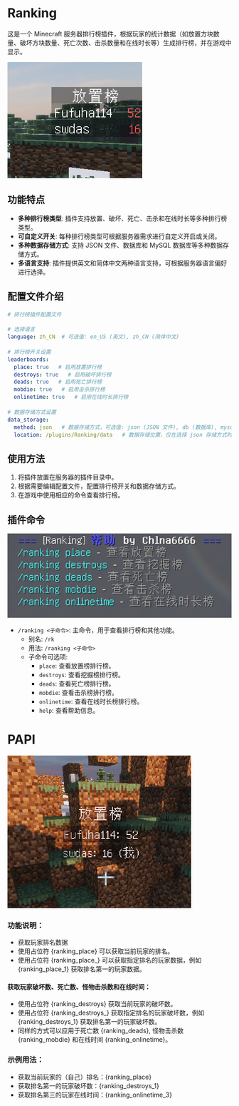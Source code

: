 # Ranking

这是一个 Minecraft 服务器排行榜插件，根据玩家的统计数据（如放置方块数量、破坏方块数量、死亡次数、击杀数量和在线时长等）生成排行榜，并在游戏中显示。

![图片](docs/img/scoreboards.png)

## 功能特点
- **多种排行榜类型**: 插件支持放置、破坏、死亡、击杀和在线时长等多种排行榜类型。
- **可自定义开关**: 每种排行榜类型可根据服务器需求进行自定义开启或关闭。
- **多种数据存储方式**: 支持 JSON 文件、数据库和 MySQL 数据库等多种数据存储方式。
- **多语言支持**: 插件提供英文和简体中文两种语言支持，可根据服务器语言偏好进行选择。

## 配置文件介绍

```yaml
# 排行榜插件配置文件

# 选择语言
language: zh_CN  # 可选值: en_US (英文), zh_CN (简体中文)

# 排行榜开关设置
leaderboards:
  place: true   # 启用放置排行榜
  destroys: true   # 启用破坏排行榜
  deads: true   # 启用死亡排行榜
  mobdie: true   # 启用击杀排行榜
  onlinetime: true   # 启用在线时长排行榜

# 数据存储方式设置
data_storage:
  method: json   # 数据存储方式，可选值: json (JSON 文件), db (数据库), mysql (MySQL 数据库)
  location: /plugins/Ranking/data   # 数据存储位置，仅在选择 json 存储方式时有效
```

## 使用方法
1. 将插件放置在服务器的插件目录中。
2. 根据需要编辑配置文件，配置排行榜开关和数据存储方式。
3. 在游戏中使用相应的命令查看排行榜。

## 插件命令
![图片](docs/img/help.png)
- `/ranking <子命令>`: 主命令，用于查看排行榜和其他功能。
  - 别名: `/rk`
  - 用法: `/ranking <子命令>`
  - 子命令可选项:
    - `place`: 查看放置榜排行榜。
    - `destroys`: 查看挖掘榜排行榜。
    - `deads`: 查看死亡榜排行榜。
    - `mobdie`: 查看击杀榜排行榜。
    - `onlinetime`: 查看在线时长榜排行榜。
    - `help`: 查看帮助信息。
# PAPI
![图片](docs/img/papi.png)



### 功能说明：
- 获取玩家排名数据
- 使用占位符 {ranking_place} 可以获取当前玩家的排名。
- 使用占位符 {ranking_place_<rank>} 可以获取指定排名的玩家数据，例如 {ranking_place_1} 获取排名第一的玩家数据。

#### 获取玩家破坏数、死亡数、怪物击杀数和在线时间：
- 使用占位符 {ranking_destroys} 获取当前玩家的破坏数。
- 使用占位符 {ranking_destroys_<rank>} 获取指定排名的玩家破坏数，例如 {ranking_destroys_1} 获取排名第一的玩家破坏数。
- 同样的方式可以应用于死亡数 {ranking_deads}, 怪物击杀数 {ranking_mobdie} 和在线时间 {ranking_onlinetime}。

### 示例用法：
- 获取当前玩家的（自己）排名：{ranking_place}
- 获取排名第一的玩家破坏数：{ranking_destroys_1}
- 获取排名第三的玩家在线时间：{ranking_onlinetime_3}
